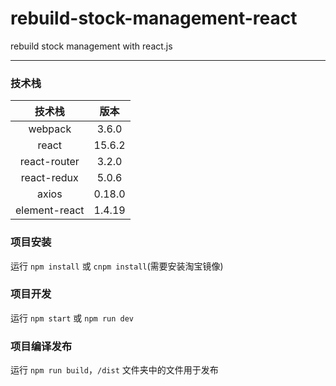 # rebuild-stock-management-react

rebuild stock management with react.js

---
### 技术栈

|		技术栈	   |	版本	  |
| 		:-:     |	:-:		  |
|	webpack	    |	3.6.0	  |
|		react		    |	15.6.2  |
|	react-router	|	3.2.0	  |
|		react-redux	    |	5.0.6	  |
|		axios	    |	0.18.0	|
|	element-react		  |	1.4.19	|


### 项目安装
  运行 ``npm install`` 或 ``cnpm install``(需要安装淘宝镜像)

### 项目开发
  运行 ``npm start`` 或 ``npm run dev``

### 项目编译发布

  运行  ``npm run build``，``/dist`` 文件夹中的文件用于发布

